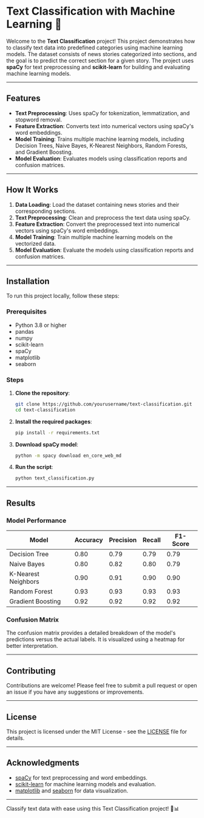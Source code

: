 # Text Classification with Machine Learning 📄

Welcome to the **Text Classification** project! This project demonstrates how to classify text data into predefined categories using machine learning models. The dataset consists of news stories categorized into sections, and the goal is to predict the correct section for a given story. The project uses **spaCy** for text preprocessing and **scikit-learn** for building and evaluating machine learning models.

---

## Features

- **Text Preprocessing**: Uses spaCy for tokenization, lemmatization, and stopword removal.
- **Feature Extraction**: Converts text into numerical vectors using spaCy's word embeddings.
- **Model Training**: Trains multiple machine learning models, including Decision Trees, Naive Bayes, K-Nearest Neighbors, Random Forests, and Gradient Boosting.
- **Model Evaluation**: Evaluates models using classification reports and confusion matrices.

---

## How It Works

1. **Data Loading**: Load the dataset containing news stories and their corresponding sections.
2. **Text Preprocessing**: Clean and preprocess the text data using spaCy.
3. **Feature Extraction**: Convert the preprocessed text into numerical vectors using spaCy's word embeddings.
4. **Model Training**: Train multiple machine learning models on the vectorized data.
5. **Model Evaluation**: Evaluate the models using classification reports and confusion matrices.

---

## Installation

To run this project locally, follow these steps:

### Prerequisites

- Python 3.8 or higher
- pandas
- numpy
- scikit-learn
- spaCy
- matplotlib
- seaborn

### Steps

1. **Clone the repository**:
   ```bash
   git clone https://github.com/yourusername/text-classification.git
   cd text-classification
   ```

2. **Install the required packages**:
   ```bash
   pip install -r requirements.txt
   ```

3. **Download spaCy model**:
   ```bash
   python -m spacy download en_core_web_md
   ```

4. **Run the script**:
   ```bash
   python text_classification.py
   ```

---

## Results

### Model Performance

| Model                  | Accuracy | Precision | Recall | F1-Score |
|------------------------|----------|-----------|--------|----------|
| Decision Tree          | 0.80     | 0.79      | 0.79   | 0.79     |
| Naive Bayes            | 0.80     | 0.82      | 0.80   | 0.79     |
| K-Nearest Neighbors    | 0.90     | 0.91      | 0.90   | 0.90     |
| Random Forest          | 0.93     | 0.93      | 0.93   | 0.93     |
| Gradient Boosting      | 0.92     | 0.92      | 0.92   | 0.92     |

### Confusion Matrix

The confusion matrix provides a detailed breakdown of the model's predictions versus the actual labels. It is visualized using a heatmap for better interpretation.

---

## Contributing

Contributions are welcome! Please feel free to submit a pull request or open an issue if you have any suggestions or improvements.

---

## License

This project is licensed under the MIT License - see the [LICENSE](LICENSE) file for details.

---

## Acknowledgments

- [spaCy](https://spacy.io/) for text preprocessing and word embeddings.
- [scikit-learn](https://scikit-learn.org/) for machine learning models and evaluation.
- [matplotlib](https://matplotlib.org/) and [seaborn](https://seaborn.pydata.org/) for data visualization.

---

Classify text data with ease using this Text Classification project! 🚀📊

